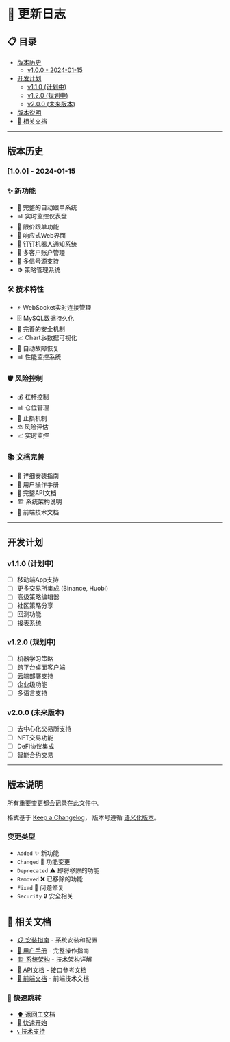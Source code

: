 # 📝 更新日志

## 📋 目录

- [版本历史](#版本历史)
  - [v1.0.0 - 2024-01-15](#100---2024-01-15)
- [开发计划](#开发计划)
  - [v1.1.0 (计划中)](#v110-计划中)
  - [v1.2.0 (规划中)](#v120-规划中)
  - [v2.0.0 (未来版本)](#v200-未来版本)
- [版本说明](#版本说明)
- [🔗 相关文档](#-相关文档)

---

## 版本历史

### [1.0.0] - 2024-01-15

### ✨ 新功能
- 🎯 完整的自动跟单系统
- 📊 实时监控仪表盘
- 🔧 限价跟单功能
- 📱 响应式Web界面
- 🔔 钉钉机器人通知系统
- 👥 多客户账户管理
- 📡 多信号源支持
- ⚙️ 策略管理系统

### 🛠️ 技术特性
- ⚡ WebSocket实时连接管理
- 🗄️ MySQL数据持久化
- 🔐 完善的安全机制
- 📈 Chart.js数据可视化
- 🔄 自动故障恢复
- 📊 性能监控系统

### 🛡️ 风险控制
- 💰 杠杆控制
- 📊 仓位管理
- 🛑 止损机制
- ⚖️ 风险评估
- 📈 实时监控

### 📚 文档完善
- 📖 详细安装指南
- 🎯 用户操作手册
- 🔌 完整API文档
- 🏗️ 系统架构说明
- 📱 前端技术文档

---

## 开发计划

### v1.1.0 (计划中)
- [ ] 移动端App支持
- [ ] 更多交易所集成 (Binance, Huobi)
- [ ] 高级策略编辑器
- [ ] 社区策略分享
- [ ] 回测功能
- [ ] 报表系统

### v1.2.0 (规划中)
- [ ] 机器学习策略
- [ ] 跨平台桌面客户端
- [ ] 云端部署支持
- [ ] 企业级功能
- [ ] 多语言支持

### v2.0.0 (未来版本)
- [ ] 去中心化交易所支持
- [ ] NFT交易功能
- [ ] DeFi协议集成
- [ ] 智能合约交易

---

## 版本说明

所有重要变更都会记录在此文件中。

格式基于 [Keep a Changelog](https://keepachangelog.com/zh-CN/1.0.0/)，
版本号遵循 [语义化版本](https://semver.org/lang/zh-CN/)。

### 变更类型
- `Added` ✨ 新功能
- `Changed` 🔄 功能变更  
- `Deprecated` ⚠️ 即将移除的功能
- `Removed` ❌ 已移除的功能
- `Fixed` 🐛 问题修复
- `Security` 🔒 安全相关

## 🔗 相关文档

- [📋 安装指南](./INSTALLATION.md) - 系统安装和配置
- [📖 用户手册](./USER_GUIDE.md) - 完整操作指南
- [🏗️ 系统架构](./ARCHITECTURE.md) - 技术架构详解
- [🔌 API文档](./API_REFERENCE.md) - 接口参考文档
- [📱 前端文档](../frontend/README.md) - 前端技术文档

### 🧭 快速跳转

- [⬆️ 返回主文档](../README.md#-文档目录)
- [🚀 快速开始](../README.md#-快速开始)
- [📞 技术支持](../README.md#-技术支持)
